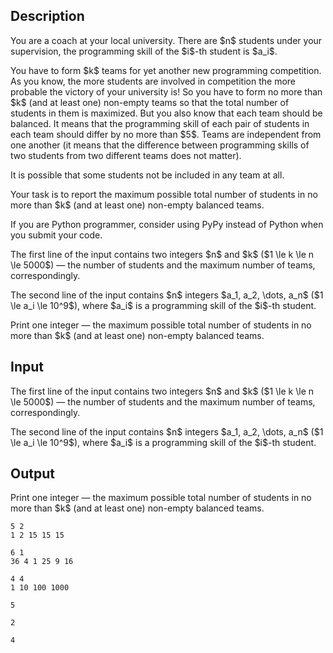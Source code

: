 ## Description

<div><p>You are a coach at your local university. There are $n$ students under your supervision, the programming skill of the $i$-th student is $a_i$.</p><p>You have to form $k$ teams for yet another new programming competition. As you know, the more students are involved in competition the more probable the victory of your university is! So you have to form no more than $k$ (and at least one) <span class="tex-font-style-bf">non-empty</span> teams so that the <span class="tex-font-style-bf">total</span> number of students in them is maximized. But you also know that <span class="tex-font-style-bf">each</span> team should be <span class="tex-font-style-it">balanced</span>. It means that the programming skill of each pair of students in <span class="tex-font-style-bf">each</span> team should differ by no more than $5$. Teams are independent from one another (it means that the difference between programming skills of two students from two different teams does not matter).</p><p>It is possible that some students not be included in any team at all.</p><p>Your task is to report the maximum possible <span class="tex-font-style-bf">total</span> number of students in no more than $k$ (and at least one) <span class="tex-font-style-bf">non-empty</span> <span class="tex-font-style-it">balanced</span> teams.</p><p><span class="tex-font-style-bf">If you are Python programmer, consider using PyPy instead of Python when you submit your code.</span></p></div><div class="input-specification"><p>The first line of the input contains two integers $n$ and $k$ ($1 \le k \le n \le 5000$) — the number of students and the maximum number of teams, correspondingly.</p><p>The second line of the input contains $n$ integers $a_1, a_2, \dots, a_n$ ($1 \le a_i \le 10^9$), where $a_i$ is a programming skill of the $i$-th student.</p></div><div class="output-specification"><p>Print one integer — the maximum possible <span class="tex-font-style-bf">total</span> number of students in no more than $k$ (and at least one) <span class="tex-font-style-bf">non-empty</span> <span class="tex-font-style-it">balanced</span> teams.</p></div>

## Input

<p>The first line of the input contains two integers $n$ and $k$ ($1 \le k \le n \le 5000$) — the number of students and the maximum number of teams, correspondingly.</p><p>The second line of the input contains $n$ integers $a_1, a_2, \dots, a_n$ ($1 \le a_i \le 10^9$), where $a_i$ is a programming skill of the $i$-th student.</p>

## Output

<p>Print one integer — the maximum possible <span class="tex-font-style-bf">total</span> number of students in no more than $k$ (and at least one) <span class="tex-font-style-bf">non-empty</span> <span class="tex-font-style-it">balanced</span> teams.</p>





```input1
5 2
1 2 15 15 15
```




```input2
6 1
36 4 1 25 9 16
```




```input3
4 4
1 10 100 1000
```




```output1
5
```




```output2
2
```




```output3
4
```


